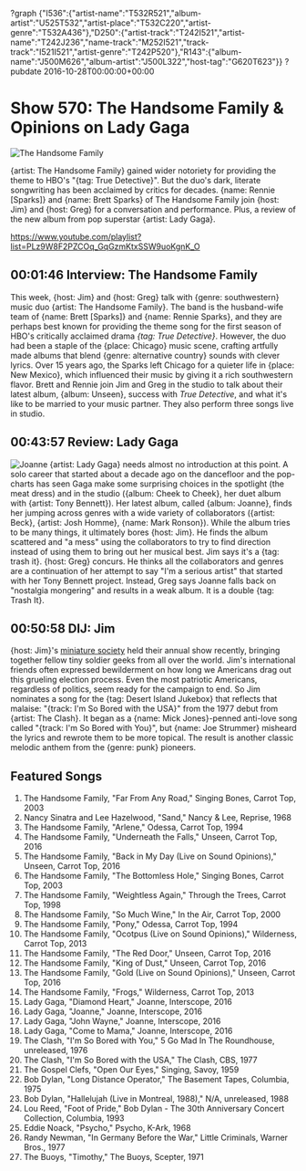 ?graph {"I536":{"artist-name":"T532R521","album-artist":"U525T532","artist-place":"T532C220","artist-genre":"T532A436"},"D250":{"artist-track":"T242I521","artist-name":"T242J236","name-track":"M252I521","track-track":"I521I521","artist-genre":"T242P520"},"R143":{"album-name":"J500M626","album-artist":"J500L322","host-tag":"G620T623"}}
?pubdate 2016-10-28T00:00:00+00:00

# Show 570: The Handsome Family & Opinions on Lady Gaga

![The Handsome Family](https://sound-images.s3.amazonaws.com/images/2016/handsomefamily_web.jpg)

{artist: The Handsome Family} gained wider notoriety for providing the theme to HBO's "{tag: True Detective}". But the duo's dark, literate songwriting has been acclaimed by critics for decades. {name: Rennie [Sparks]} and {name: Brett Sparks} of The Handsome Family join {host: Jim} and {host: Greg} for a conversation and performance. Plus, a review of the new album from pop superstar {artist: Lady Gaga}.

https://www.youtube.com/playlist?list=PLz9W8F2PZCOq_GqGzmKtxSSW9uoKgnK_O

## 00:01:46 Interview: The Handsome Family
This week, {host: Jim} and {host: Greg} talk with {genre: southwestern} music duo {artist: The Handsome Family}. The band is the husband-wife team of {name: Brett [Sparks]} and {name: Rennie Sparks}, and they are perhaps best known for providing the theme song for the first season of HBO's critically acclaimed drama *{tag: True Detective}*. However, the duo had been a staple of the {place: Chicago} music scene, crafting artfully made albums that blend {genre: alternative country} sounds with clever lyrics. Over 15 years ago, the Sparks left Chicago for a quieter life in {place: New Mexico}, which influenced their music by giving it a rich southwestern flavor. Brett and Rennie join Jim and Greg in the studio to talk about their latest album, {album: Unseen}, success with *True Detective*, and what it's like to be married to your music partner. They also perform three songs live in studio.


## 00:43:57 Review: Lady Gaga
![Joanne](http://is1.mzstatic.com/image/thumb/Music62/v4/a4/3b/ba/a43bba76-c460-416e-e5ef-fbf4990162f5/source/600x600bb.jpg "277293880/1161510921") 
{artist: Lady Gaga} needs almost no introduction at this point. A solo career that started about a decade ago on the dancefloor and the pop-charts has seen Gaga make some surprising choices in the spotlight (the meat dress) and in the studio ({album: Cheek to Cheek}, her duet album with {artist: Tony Bennett}). Her latest album, called {album: Joanne}, finds her jumping across genres with a wide variety of collaborators ({artist: Beck}, {artist: Josh Homme}, {name: Mark Ronson}). While the album tries to be many things, it ultimately bores {host: Jim}. He finds the album scattered and "a mess" using the collaborators to try to find direction instead of using them to bring out her musical best. Jim says it's a {tag: trash it}. {host: Greg} concurs. He thinks all the collaborators and genres are a continuation of her attempt to say "I'm a serious artist" that started with her Tony Bennett project. Instead, Greg says Joanne falls back on "nostalgia mongering" and results in a weak album. It is a double {tag: Trash It}. 


## 00:50:58 DIJ: Jim
{host: Jim}'s [miniature society](http://www.military-miniature-society-of-illinois.com/) held their annual show recently, bringing together fellow tiny soldier geeks from all over the world. Jim's international friends often expressed bewilderment on how long we Americans drag out this grueling election process. Even the most patriotic Americans, regardless of politics, seem ready for the campaign to end. So Jim nominates a song for the {tag: Desert Island Jukebox} that reflects that malaise: "{track: I'm So Bored with the USA}" from the 1977 debut from {artist: The Clash}. It began as a {name: Mick Jones}-penned anti-love song called "{track: I'm So Bored with You}", but {name: Joe Strummer} misheard the lyrics and rewrote them to be more topical. The result is another classic melodic anthem from the {genre: punk} pioneers.

## Featured Songs

1. The Handsome Family, "Far From Any Road," Singing Bones, Carrot Top, 2003
1. Nancy Sinatra and Lee Hazelwood, "Sand," Nancy & Lee, Reprise, 1968
1. The Handsome Family, "Arlene," Odessa, Carrot Top, 1994
1. The Handsome Family, "Underneath the Falls," Unseen, Carrot Top, 2016
1. The Handsome Family, "Back in My Day (Live on Sound Opinions)," Unseen, Carrot Top, 2016
1. The Handsome Family, "The Bottomless Hole," Singing Bones, Carrot Top, 2003
1. The Handsome Family, "Weightless Again," Through the Trees, Carrot Top, 1998
1. The Handsome Family, "So Much Wine," In the Air, Carrot Top, 2000
1. The Handsome Family, "Pony," Odessa, Carrot Top, 1994
1. The Handsome Family, "Ocotpus (Live on Sound Opinions)," Wilderness, Carrot Top, 2013
1. The Handsome Family, "The Red Door," Unseen, Carrot Top, 2016
1. The Handsome Family, "King of Dust," Unseen, Carrot Top, 2016
1. The Handsome Family, "Gold (Live on Sound Opinions)," Unseen, Carrot Top, 2016
1. The Handsome Family, "Frogs," Wilderness, Carrot Top, 2013
1. Lady Gaga, "Diamond Heart," Joanne, Interscope, 2016
1. Lady Gaga, "Joanne," Joanne, Interscope, 2016
1. Lady Gaga, "John Wayne," Joanne, Interscope, 2016
1. Lady Gaga, "Come to Mama," Joanne, Interscope, 2016
1. The Clash, "I'm So Bored with You," 5 Go Mad In The Roundhouse, unreleased, 1976
1. The Clash, "I'm So Bored with the USA," The Clash, CBS, 1977
1. The Gospel Clefs, "Open Our Eyes," Singing, Savoy, 1959
1. Bob Dylan, "Long Distance Operator," The Basement Tapes, Columbia, 1975
1. Bob Dylan, "Hallelujah (Live in Montreal, 1988)," N/A, unreleased, 1988
1. Lou Reed, "Foot of Pride," Bob Dylan - The 30th Anniversary Concert Collection, Columbia, 1993
1. Eddie Noack, "Psycho," Psycho, K-Ark, 1968
1. Randy Newman, "In Germany Before the War," Little Criminals, Warner Bros., 1977
1. The Buoys, "Timothy," The Buoys, Scepter, 1971


